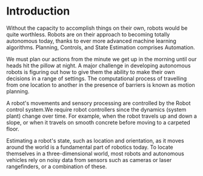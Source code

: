 # Introduction
Without the capacity to accomplish things on their own, robots would be quite worthless. Robots are on their approach to becoming totally autonomous today, thanks to ever more advanced machine learning algorithms. Planning, Controls, and State Estimation comprises Automation.

We must plan our actions from the minute we get up in the morning until our heads hit the pillow at night. A major challenge in developing autonomous robots is figuring out how to give them the ability to make their own decisions in a range of settings. The computational process of travelling from one location to another in the presence of barriers is known as motion planning.

A robot's movements and sensory processing are controlled by the Robot control system.We require robot controllers since the dynamics (system plant) change over time. For example, when the robot travels up and down a slope, or when it travels on smooth concrete before moving to a carpeted floor.

Estimating a robot's state, such as location and orientation, as it moves around the world is a fundamental part of robotics today. To locate themselves in a three-dimensional world, most robots and autonomous vehicles rely on noisy data from sensors such as cameras or laser rangefinders, or a combination of these.
